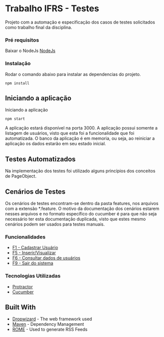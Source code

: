 # Trabalho IFRS - Testes

Projeto com a automação e especificação dos casos de testes solicitados como trabalho final da disciplina.

### Pré requisitos

Baixar o NodeJs
[NodeJs](https://nodejs.org/en/download/)

### Instalação

Rodar o comando abaixo para instalar as dependencias do projeto.

```
npm install
```

## Iniciando a aplicação

Iniciando a aplicação

```
npm start
```

A aplicação estará disponível na porta 3000.
A aplicação possui somente a listagem de usuários, visto que esta foi a funcionalidade que foi automatizada.
O banco da aplicação é em memoria, ou seja, ao reiniciar a aplicação os dados estarão em seu estado inicial.

## Testes Automatizados

Na implementação dos testes foi utilizado alguns princípios dos conceitos de PageObject.

## Cenários de Testes

Os cenários de testes encontram-se dentro da pasta features, nos arquivos com a extensão *.feature.
O motivo da documentação dos cenários estarem nesses arquivos e no formato específico do cucumber é para que não seja necessário ter esta documentação duplicada, visto que estes mesmo cenários podem ser usados para testes manuais.

### Funcionalidades
* [F1 - Cadastrar Usuário](features/createUsers.feature)
* [F5 - Inserir/Visualizar](features/createViewMessages.feature)
* [F6 - Consultar dados de usuários](features/viewUsers.feature)
* [F9 - Sair do sistema](features/exit.feature)

### Tecnologias Utilizadas

* [Protractor](http://www.protractortest.org/#/)
* [Cucumber](https://cucumber.io/)

## Built With

* [Dropwizard](http://www.dropwizard.io/1.0.2/docs/) - The web framework used
* [Maven](https://maven.apache.org/) - Dependency Management
* [ROME](https://rometools.github.io/rome/) - Used to generate RSS Feeds
